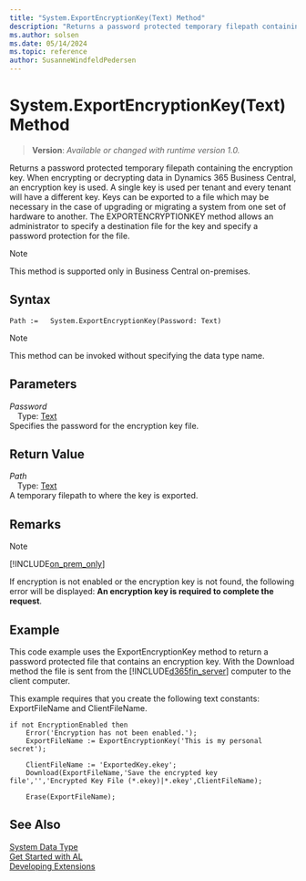 ```yaml
---
title: "System.ExportEncryptionKey(Text) Method"
description: "Returns a password protected temporary filepath containing the encryption key."
ms.author: solsen
ms.date: 05/14/2024
ms.topic: reference
author: SusanneWindfeldPedersen
---
```

[//]: # (START>DO_NOT_EDIT)
[//]: # (IMPORTANT:Do not edit any of the content between here and the END>DO_NOT_EDIT.)
[//]: # (Any modifications should be made in the .xml files in the ModernDev repo.)
# System.ExportEncryptionKey(Text) Method
> **Version**: _Available or changed with runtime version 1.0._

Returns a password protected temporary filepath containing the encryption key. When encrypting or decrypting data in Dynamics 365 Business Central, an encryption key is used. A single key is used per tenant and every tenant will have a different key. Keys can be exported to a file which may be necessary in the case of upgrading or migrating a system from one set of hardware to another. The EXPORTENCRYPTIONKEY method allows an administrator to specify a destination file for the key and specify a password protection for the file.

> [!NOTE]
> This method is supported only in Business Central on-premises.

## Syntax
```AL
Path :=   System.ExportEncryptionKey(Password: Text)
```
> [!NOTE]
> This method can be invoked without specifying the data type name.
## Parameters
*Password*  
&emsp;Type: [Text](../text/text-data-type.md)  
Specifies the password for the encryption key file.  


## Return Value
*Path*  
&emsp;Type: [Text](../text/text-data-type.md)  
A temporary filepath to where the key is exported.


[//]: # (IMPORTANT: END>DO_NOT_EDIT)

## Remarks  

> [!Note]
> [!INCLUDE[on_prem_only](../../includes/on_prem_only.md)]

If encryption is not enabled or the encryption key is not found, the following error will be displayed: **An encryption key is required to complete the request**.  

## Example

This code example uses the ExportEncryptionKey method to return a password protected file that contains an encryption key. With the Download method the file is sent from the [!INCLUDE[d365fin_server](../../includes/d365fin_server_md.md)] computer to the client computer.  

This example requires that you create the following text constants: ExportFileName and ClientFileName.  

```al
if not EncryptionEnabled then  
    Error('Encryption has not been enabled.');  
    ExportFileName := ExportEncryptionKey('This is my personal secret');  

    ClientFileName := 'ExportedKey.ekey';  
    Download(ExportFileName,'Save the encrypted key file','','Encrypted Key File (*.ekey)|*.ekey',ClientFileName);  

    Erase(ExportFileName);  
```  

## See Also

[System Data Type](system-data-type.md)  
[Get Started with AL](../../devenv-get-started.md)  
[Developing Extensions](../../devenv-dev-overview.md)